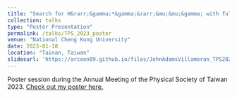 ```yaml
---
title: "Search for H&rarr;&gamma;*&gamma;&rarr;&mu;&mu;&gamma; with full LHC Run-2 data collected by the CMS detector"
collection: talks
type: "Poster Presentation"
permalink: /talks/TPS_2023_poster
venue: "National Cheng Kung University"
date: 2023-01-18
location: "Tainan, Taiwan"
slidesurl: 'https://arceon09.github.io/files/JohnAdamsVillamoran_TPS2023_Poster.pdf'
---
```


Poster session during the Annual Meeting of the Physical Society of Taiwan 2023.
[Check out my poster here.](http://arceon09.github.io/files/JohnAdamsVillamoran_TPS2023_Poster.pdf)